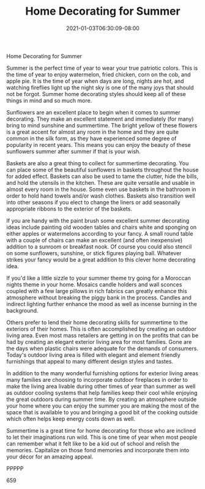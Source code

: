 ﻿---
title: "Home Decorating for Summer"
date: 2021-01-03T06:30:09-08:00
description: "home decorating Tips for Web Success"
featured_image: "/images/home decorating.jpg"
tags: ["home decorating"]
---

Home Decorating for Summer

Summer is the perfect time of year to wear your true patriotic colors. This is the time of year to enjoy watermelon, fried chicken, corn on the cob, and apple pie. It is the time of year when days are long, nights are hot, and watching fireflies light up the night sky is one of the many joys that should not be forgot. Summer home decorating styles should keep all of these things in mind and so much more.

Sunflowers are an excellent place to begin when it comes to summer decorating. They make an excellent statement and immediately (for many) bring to mind sunshine and summertime. The bright yellow of these flowers is a great accent for almost any room in the home and they are quite common in the silk form, as they have experienced some degree of popularity in recent years. This means you can enjoy the beauty of these sunflowers summer after summer if that is your wish.

Baskets are also a great thing to collect for summertime decorating. You can place some of the beautiful sunflowers in baskets throughout the house for added effect. Baskets can also be used to tame the clutter, hide the bills, and hold the utensils in the kitchen. These are quite versatile and usable in almost every room in the house. Some even use baskets in the bathroom in order to hold hand towels and/or wash clothes. Baskets also transition well into other seasons if you elect to change the liners or add seasonally appropriate ribbons to the exterior of the baskets.

If you are handy with the paint brush some excellent summer decorating ideas include painting old wooden tables and chairs white and sponging on either apples or watermelons according to your fancy. A small round table with a couple of chairs can make an excellent (and often inexpensive) addition to a sunroom or breakfast nook. Of course you could also stencil on some sunflowers, sunshine, or stick figures playing ball. Whatever strikes your fancy would be a great addition to this clever home decorating idea.

If you'd like a little sizzle to your summer theme try going for a Moroccan nights theme in your home. Mosaics candle holders and wall sconces coupled with a few large pillows in rich fabrics can greatly enhance this atmosphere without breaking the piggy bank in the process. Candles and indirect lighting further enhance the mood as well as incense burning in the background. 

Others prefer to lend their home decorating skills for summertime to the exteriors of their homes. This is often accomplished by creating an outdoor living area. Even most mass retailers are getting in on the profits that can be had by creating an elegant exterior living area for most families. Gone are the days when plastic chairs were adequate for the demands of consumers. Today's outdoor living area is filled with elegant and element friendly furnishings that appeal to many different design styles and tastes. 

In addition to the many wonderful furnishing options for exterior living areas many families are choosing to incorporate outdoor fireplaces in order to make the living area livable during other times of year than summer as well as outdoor cooling systems that help families keep their cool while enjoying the great outdoors during summer time. By creating an atmosphere outside your home where you can enjoy the summer you are making the most of the space that is available to you and bringing a good bit of the cooking outside which often helps keep energy costs down as well.

Summertime is a great time for home decorating for those who are inclined to let their imaginations run wild. This is one time of year when most people can remember what it felt like to be a kid out of school and relish the memories. Capitalize on those fond memories and incorporate them into your décor for an amazing appeal. 

PPPPP

659

